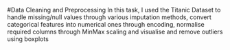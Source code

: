 #Data Cleaning and Preprocessing
In this task, I used the Titanic Dataset to handle missing/null values through various imputation methods, convert categorical features into numerical ones through encoding, normalise required columns through MinMax scaling and visualise and remove outliers using boxplots
